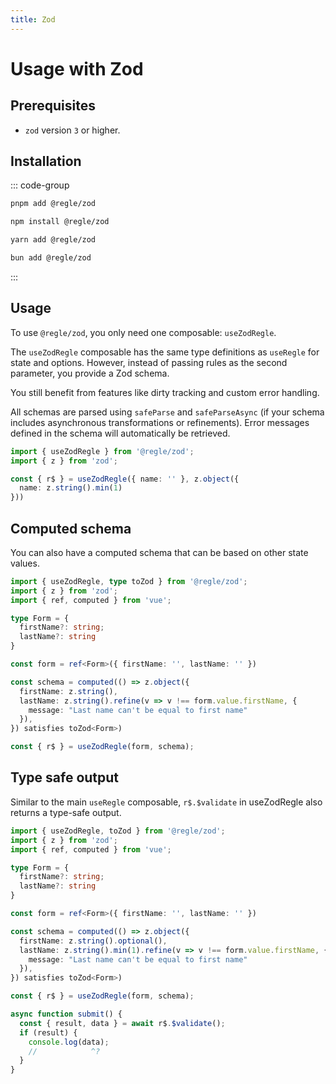 ```yaml
---
title: Zod
---
```


<script setup>
import QuickUsage from '../parts/components/zod/QuickUsage.vue';
import ComputedSchema from '../parts/components/zod/ComputedSchema.vue';

</script>

# Usage with Zod

## Prerequisites

- `zod` version `3` or higher.


## Installation

::: code-group

```sh [pnpm]
pnpm add @regle/zod
```

```sh [npm]
npm install @regle/zod
```

```sh [yarn]
yarn add @regle/zod
```

```sh [bun]
bun add @regle/zod
```
:::


## Usage


To use `@regle/zod`, you only need one composable: `useZodRegle`.

The `useZodRegle` composable has the same type definitions as `useRegle` for state and options. However, instead of passing rules as the second parameter, you provide a Zod schema.

You still benefit from features like dirty tracking and custom error handling.

All schemas are parsed using `safeParse` and `safeParseAsync` (if your schema includes asynchronous transformations or refinements). Error messages defined in the schema will automatically be retrieved.

```ts twoslash
import { useZodRegle } from '@regle/zod';
import { z } from 'zod';

const { r$ } = useZodRegle({ name: '' }, z.object({
  name: z.string().min(1)
}))

```

<QuickUsage />


## Computed schema

You can also have a computed schema that can be based on other state values.

```ts twoslash
import { useZodRegle, type toZod } from '@regle/zod';
import { z } from 'zod';
import { ref, computed } from 'vue';

type Form = {
  firstName?: string;
  lastName?: string
}

const form = ref<Form>({ firstName: '', lastName: '' })

const schema = computed(() => z.object({
  firstName: z.string(),
  lastName: z.string().refine(v => v !== form.value.firstName, {
    message: "Last name can't be equal to first name"
  }),
}) satisfies toZod<Form>)

const { r$ } = useZodRegle(form, schema);

```

<ComputedSchema />


## Type safe output

Similar to the main `useRegle` composable, `r$.$validate` in useZodRegle also returns a type-safe output.

```ts twoslash
import { useZodRegle, toZod } from '@regle/zod';
import { z } from 'zod';
import { ref, computed } from 'vue';

type Form = {
  firstName?: string;
  lastName?: string
}

const form = ref<Form>({ firstName: '', lastName: '' })

const schema = computed(() => z.object({
  firstName: z.string().optional(),
  lastName: z.string().min(1).refine(v => v !== form.value.firstName, {
    message: "Last name can't be equal to first name"
  }),
}) satisfies toZod<Form>)

const { r$ } = useZodRegle(form, schema);

async function submit() {
  const { result, data } = await r$.$validate();
  if (result) {
    console.log(data);
    //            ^?
  }
}

```
